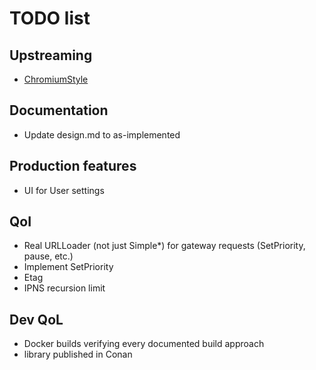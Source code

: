 # TODO list

## Upstreaming
  - [ChromiumStyle](https://chromium.googlesource.com/chromium/src/+/main/styleguide/c++/c++.md)
## Documentation
  - Update design.md to as-implemented
## Production features
  - UI for User settings
## QoI
  - Real URLLoader (not just Simple*) for gateway requests (SetPriority, pause, etc.)
  - Implement SetPriority
  - Etag
  - IPNS recursion limit
## Dev QoL
  - Docker builds verifying every documented build approach
  - library published in Conan
